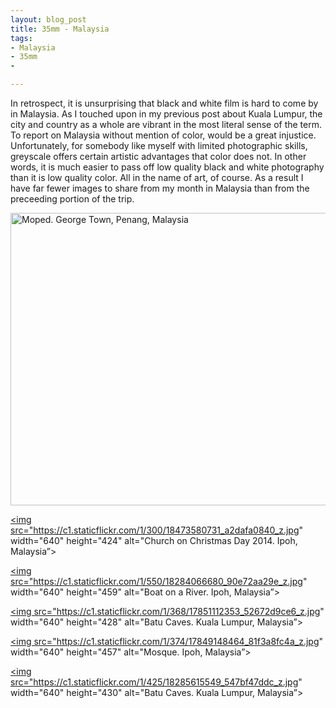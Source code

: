 ```yaml
---
layout: blog_post
title: 35mm - Malaysia
tags: 
- Malaysia
- 35mm
- 

---
```


In retrospect, it is unsurprising that black and white film is hard to come by in Malaysia. As I touched upon in my previous post about Kuala Lumpur, the city and country as a whole are vibrant in the most literal sense of the term.  To report on Malaysia without mention of color, would be a great injustice. Unfortunately, for somebody like myself with limited photographic skills, greyscale offers certain artistic advantages that color does not. In other words, it is much easier to pass off low quality black and white photography than it is low quality color. All in the name of art, of course.  As a result I have far fewer images to share from my month in Malaysia than from the preceeding portion of the trip.

<a href="https://www.flickr.com/photos/125061170@N06/17851110913" title="Moped. George Town, Penang, Malaysia by Kevin Bicknell, on Flickr"><img src="https://c1.staticflickr.com/1/428/17851110913_fc459ce58c_z.jpg" width="640" height="468" alt="Moped. George Town, Penang, Malaysia"></a>

<a href="https://www.flickr.com/photos/125061170@N06/18473580731" title="Church on Christmas Day 2014. Ipoh, Malaysia by Kevin Bicknell, on Flickr"><img src="https://c1.staticflickr.com/1/300/18473580731_a2dafa0840_z.jpg" width="640" height="424" alt="Church on Christmas Day 2014. Ipoh, Malaysia”></a>

<a href="https://www.flickr.com/photos/125061170@N06/18284066680" title="Boat on a River. Ipoh, Malaysia by Kevin Bicknell, on Flickr"><img src="https://c1.staticflickr.com/1/550/18284066680_90e72aa29e_z.jpg" width="640" height="459" alt="Boat on a River. Ipoh, Malaysia”></a>

<a href="https://www.flickr.com/photos/125061170@N06/17851112353" title="Batu Caves. Kuala Lumpur, Malaysia by Kevin Bicknell, on Flickr"><img src="https://c1.staticflickr.com/1/368/17851112353_52672d9ce6_z.jpg" width="640" height="428" alt="Batu Caves. Kuala Lumpur, Malaysia”></a>

<a href="https://www.flickr.com/photos/125061170@N06/17849148464" title="Mosque. Ipoh, Malaysia by Kevin Bicknell, on Flickr"><img src="https://c1.staticflickr.com/1/374/17849148464_81f3a8fc4a_z.jpg" width="640" height="457" alt="Mosque. Ipoh, Malaysia”></a>

<a href="https://www.flickr.com/photos/125061170@N06/18285615549" title="Batu Caves. Kuala Lumpur, Malaysia by Kevin Bicknell, on Flickr"><img src="https://c1.staticflickr.com/1/425/18285615549_547bf47ddc_z.jpg" width="640" height="430" alt="Batu Caves. Kuala Lumpur, Malaysia”></a>
